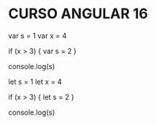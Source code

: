 # CURSO ANGULAR 16

var s = 1
var x = 4

if (x > 3) {
    var s  = 2
}

console.log(s)


let s = 1
let x = 4

if (x > 3) {
    let s  = 2
}

console.log(s)

